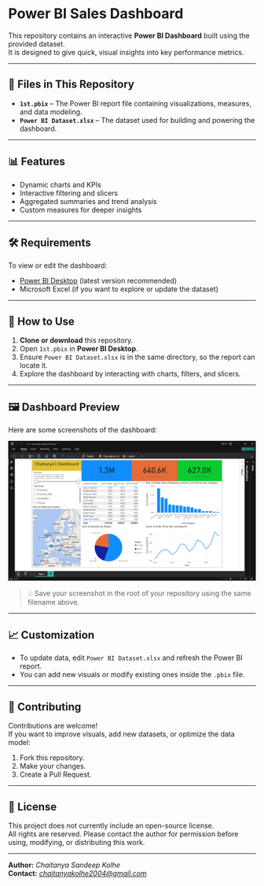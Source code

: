 # Power BI Sales Dashboard

This repository contains an interactive **Power BI Dashboard** built using the provided dataset.  
It is designed to give quick, visual insights into key performance metrics.

---

## 📂 Files in This Repository
- **`1st.pbix`** – The Power BI report file containing visualizations, measures, and data modeling.
- **`Power BI Dataset.xlsx`** – The dataset used for building and powering the dashboard.

---

## 📊 Features
- Dynamic charts and KPIs
- Interactive filtering and slicers
- Aggregated summaries and trend analysis
- Custom measures for deeper insights

---

## 🛠 Requirements
To view or edit the dashboard:
- [Power BI Desktop](https://powerbi.microsoft.com/desktop/) (latest version recommended)
- Microsoft Excel (if you want to explore or update the dataset)

---

## 🚀 How to Use
1. **Clone or download** this repository.
2. Open `1st.pbix` in **Power BI Desktop**.
3. Ensure `Power BI Dataset.xlsx` is in the same directory, so the report can locate it.
4. Explore the dashboard by interacting with charts, filters, and slicers.

---

## 🖼 Dashboard Preview
Here are some screenshots of the dashboard:

![Dashboard Overview](dashboard-overview.png)

> 💡 Save your screenshot in the root of your repository using the same filename above.

---

## 📈 Customization
- To update data, edit `Power BI Dataset.xlsx` and refresh the Power BI report.
- You can add new visuals or modify existing ones inside the `.pbix` file.

---

## 🤝 Contributing
Contributions are welcome!  
If you want to improve visuals, add new datasets, or optimize the data model:
1. Fork this repository.
2. Make your changes.
3. Create a Pull Request.

---

## 📜 License
This project does not currently include an open-source license.  
All rights are reserved. Please contact the author for permission before using, modifying, or distributing this work.

---

**Author:** *Chaitanya Sandeep Kolhe*  
**Contact:** *chaitanyakolhe2004@gmail.com*
